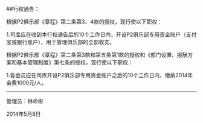 ##行权通告：

根据P2俱乐部《章程》第二条第3、4款的授权，现行使以下职权：

1.司库应在收到本行权通告后的10个工作日内，开设P2俱乐部专用资金账户（支付宝或银行账户），用于管理俱乐部的全部收支。

根据P2俱乐部《章程》第二条第3款和第五条第1款的授权和《部门设置、报酬方案和基本管理制度》第七条的授权，现行使以下职权：

1.各会员应在司库开设P2俱乐部专用资金账户之后的10个工作日内，缴纳2014年会费1000元/人。

-------------
管理员：林命彬

2014年5月8日